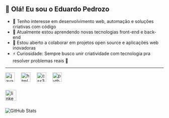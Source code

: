 ## 👋 Olá! Eu sou o Eduardo Pedrozo

- 👀 Tenho interesse em desenvolvimento web, automação e soluções criativas com código  
- 🌱 Atualmente estou aprendendo novas tecnologias front-end e back-end  
- 💞️ Estou aberto a colaborar em projetos open source e aplicações web inovadoras  
- ⚡ Curiosidade: Sempre busco unir criatividade com tecnologia pra resolver problemas reais 🚀

<hr>

<div align="left">
  <img src="https://cdn.jsdelivr.net/gh/devicons/devicon/icons/javascript/javascript-original.svg" height="30" alt="javascript logo"  />
  <img width="12" />
  <img src="https://cdn.jsdelivr.net/gh/devicons/devicon/icons/html5/html5-original.svg" height="30" alt="html5 logo"  />
  <img width="12" />
  <img src="https://cdn.jsdelivr.net/gh/devicons/devicon/icons/css3/css3-original.svg" height="30" alt="css3 logo"  />
  <img width="12" />
  <img src="https://cdn.jsdelivr.net/gh/devicons/devicon/icons/python/python-original.svg" height="30" alt="python logo"  />
  <img width="12" />
</div>

###

<div align="left">
  <a href="https://www.linkedin.com/in/eduardo-pedrozo-5178b32b3/" target="_blank">
    <img src="https://img.shields.io/static/v1?message=LinkedIn&logo=linkedin&label=&color=0077B5&logoColor=white&labelColor=&style=for-the-badge" height="35" alt="linkedin logo" />
  </a>
</div>

###

![GitHub Stats](https://github-readme-stats.vercel.app/api?username=DuduzinhoMP&show_icons=true&theme=dark&title_color=ffffff&text_color=ffffff&icon_color=ffffff)

###

